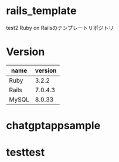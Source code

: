 # rails_template
test2
Ruby on Railsのテンプレートリポジトリ

# Version
| name  | version |
|-------|---------|
| Ruby  | 3.2.2   |
| Rails | 7.0.4.3 |
| MySQL | 8.0.33  |

# chatgptappsample
# testtest
